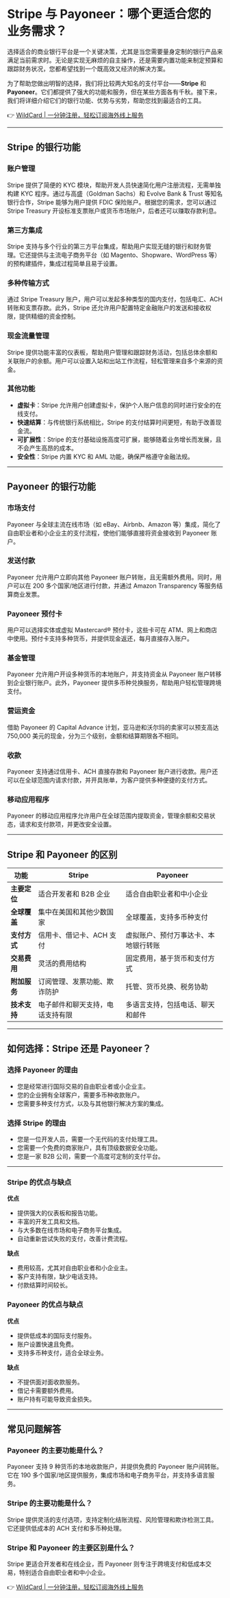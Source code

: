 # Stripe 与 Payoneer：哪个更适合您的业务需求？

选择适合的商业银行平台是一个关键决策，尤其是当您需要量身定制的银行产品来满足当前需求时。无论是实现无麻烦的自主操作，还是需要内置功能来制定预算和跟踪财务状况，您都希望找到一个既高效又经济的解决方案。

为了帮助您做出明智的选择，我们将比较两大知名的支付平台——**Stripe** 和 **Payoneer**。它们都提供了强大的功能和服务，但在某些方面各有千秋。接下来，我们将详细介绍它们的银行功能、优势与劣势，帮助您找到最适合的工具。

👉 [WildCard | 一分钟注册，轻松订阅海外线上服务](https://bbtdd.com/WildCard)

---

## Stripe 的银行功能

### **账户管理**
Stripe 提供了简便的 KYC 模块，帮助开发人员快速简化用户注册流程，无需单独构建 KYC 程序。通过与高盛（Goldman Sachs）和 Evolve Bank & Trust 等知名银行合作，Stripe 能够为用户提供 FDIC 保险账户。根据您的需求，您可以通过 Stripe Treasury 开设标准支票账户或货币市场账户，后者还可以赚取存款利息。

### **第三方集成**
Stripe 支持与多个行业的第三方平台集成，帮助用户实现无缝的银行和财务管理。它还提供与主流电子商务平台（如 Magento、Shopware、WordPress 等）的预构建插件，集成过程简单且易于设置。

### **多种传输方式**
通过 Stripe Treasury 账户，用户可以发起多种类型的国内支付，包括电汇、ACH 转账和支票存款。此外，Stripe 还允许用户配置特定金融账户的发送和接收权限，提供精细的资金控制。

### **现金流量管理**
Stripe 提供功能丰富的仪表板，帮助用户管理和跟踪财务活动，包括总体余额和关联账户的余额。用户可以设置入站和出站工作流程，轻松管理来自多个来源的资金。

### **其他功能**
- **虚拟卡**：Stripe 允许用户创建虚拟卡，保护个人账户信息的同时进行安全的在线支付。
- **快速结算**：与传统银行系统相比，Stripe 的支付结算时间更短，有助于改善现金流。
- **可扩展性**：Stripe 的支付基础设施高度可扩展，能够随着业务增长而发展，且不会产生高昂的成本。
- **安全性**：Stripe 内置 KYC 和 AML 功能，确保严格遵守金融法规。

---

## Payoneer 的银行功能

### **市场支付**
Payoneer 与全球主流在线市场（如 eBay、Airbnb、Amazon 等）集成，简化了自由职业者和小企业主的支付流程，使他们能够直接将资金接收到 Payoneer 账户。

### **发送付款**
Payoneer 允许用户立即向其他 Payoneer 账户转账，且无需额外费用。同时，用户可以在 200 多个国家/地区进行付款，并通过 Amazon Transparency 等服务结算商业发票。

### **Payoneer 预付卡**
用户可以选择实体或虚拟 Mastercard® 预付卡，这些卡可在 ATM、网上和商店中使用。预付卡支持多种货币，并提供现金返还，每月直接存入账户。

### **基金管理**
Payoneer 允许用户开设多种货币的本地账户，并支持资金从 Payoneer 账户转移到企业银行账户。此外，Payoneer 提供多币种兑换服务，帮助用户轻松管理跨境支付。

### **营运资金**
借助 Payoneer 的 Capital Advance 计划，亚马逊和沃尔玛的卖家可以预支高达 750,000 美元的现金，分为三个级别，金额和结算期限各不相同。

### **收款**
Payoneer 支持通过信用卡、ACH 直接存款和 Payoneer 账户进行收款。用户还可以在全球范围内请求付款，并开具账单，为客户提供多种便捷的支付方式。

### **移动应用程序**
Payoneer 的移动应用程序允许用户在全球范围内提取资金，管理余额和交易状态，请求和支付款项，并更改安全设置。

---

## Stripe 和 Payoneer 的区别

| **功能**             | **Stripe**                                  | **Payoneer**                                |
|----------------------|--------------------------------------------|--------------------------------------------|
| **主要定位**         | 适合开发者和 B2B 企业                      | 适合自由职业者和中小企业                   |
| **全球覆盖**         | 集中在美国和其他少数国家                   | 全球覆盖，支持多币种支付                   |
| **支付方式**         | 信用卡、借记卡、ACH 支付                   | 虚拟账户、预付万事达卡、本地银行转账       |
| **交易费用**         | 灵活的费用结构                             | 固定费用，基于货币和支付方式               |
| **附加服务**         | 订阅管理、发票功能、欺诈防护                | 托管、货币兑换、税务协助                   |
| **技术支持**         | 电子邮件和聊天支持，电话支持有限            | 多语言支持，包括电话、聊天和邮件           |

---

## 如何选择：Stripe 还是 Payoneer？

### **选择 Payoneer 的理由**
- 您是经常进行国际交易的自由职业者或小企业主。
- 您的企业拥有全球客户，需要多币种收款账户。
- 您需要多种支付方式，以及与其他银行解决方案的集成。

### **选择 Stripe 的理由**
- 您是一位开发人员，需要一个无代码的支付处理工具。
- 您需要一个免费的商家账户，具有顶级数据安全功能。
- 您是一家 B2B 公司，需要一个高度可定制的支付平台。

---

### **Stripe 的优点与缺点**
**优点**
- 提供强大的仪表板和报告功能。
- 丰富的开发工具和文档。
- 与大多数在线市场和电子商务平台集成。
- 自动重新尝试失败的支付，改善计费流程。

**缺点**
- 费用较高，尤其对自由职业者和小企业主。
- 客户支持有限，缺少电话支持。
- 付款结算时间较长。

### **Payoneer 的优点与缺点**
**优点**
- 提供低成本的国际支付服务。
- 账户设置快速且免费。
- 支持多币种支付，适合全球业务。

**缺点**
- 不提供面对面收款服务。
- 借记卡需要额外费用。
- 账户持有可能导致资金损失。

---

## 常见问题解答

### **Payoneer 的主要功能是什么？**
Payoneer 支持 9 种货币的本地收款账户，并提供免费的 Payoneer 账户间转账。它在 190 多个国家/地区提供服务，集成市场和电子商务平台，并支持多语言服务。

### **Stripe 的主要功能是什么？**
Stripe 提供灵活的支付选项，支持定制化结账流程、风险管理和欺诈检测工具。它还提供低成本的 ACH 支付和多币种处理。

### **Stripe 和 Payoneer 的主要区别是什么？**
Stripe 更适合开发者和在线企业，而 Payoneer 则专注于跨境支付和低成本交易，特别适合自由职业者和中小企业。

👉 [WildCard | 一分钟注册，轻松订阅海外线上服务](https://bbtdd.com/WildCard)